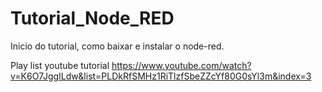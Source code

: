 # Tutorial_Node_RED
Inicio do tutorial, como baixar e instalar o node-red.

Play list youtube tutorial https://www.youtube.com/watch?v=K6O7JggILdw&list=PLDkRfSMHz1RiTlzfSbeZZcYf80G0sYl3m&index=3


